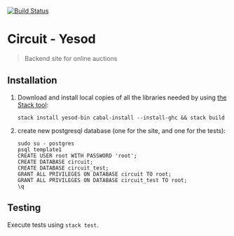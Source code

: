 [![Build Status](https://travis-ci.org/Gizra/circuit-yesod.svg?branch=master)](https://travis-ci.org/Gizra/circuit-yesod)

# Circuit - Yesod

> Backend site for online auctions

## Installation

1. Download and install local copies of all the libraries needed by using [the Stack tool](https://github.com/commercialhaskell/stack/):
 
    ```
    stack install yesod-bin cabal-install --install-ghc && stack build
    ```    
1. create new postgresql database (one for the site, and one for the tests):

    ```
    sudo su - postgres
    psql template1
    CREATE USER root WITH PASSWORD 'root';
    CREATE DATABASE circuit;
    CREATE DATABASE circuit_test;
    GRANT ALL PRIVILEGES ON DATABASE circuit TO root;
    GRANT ALL PRIVILEGES ON DATABASE circuit_test TO root;
    \q
    ```

## Testing

Execute tests using `stack test`.
